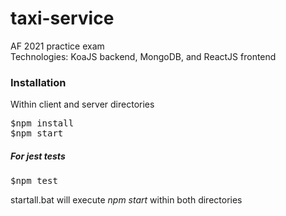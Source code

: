 # taxi-service
AF 2021 practice exam   
Technologies: KoaJS backend, MongoDB, and ReactJS frontend  
<h3>Installation</h3>
Within client and server directories
<pre>
$npm install
$npm start
</pre>
<h5>For jest tests</h5>
<pre>
$npm test
</pre>

startall.bat will execute *npm start* within both directories
